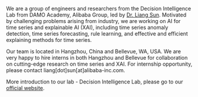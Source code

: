 We are a group of engineers and researchers from the Decision Intelligence Lab from DAMO Academy, Alibaba Group, led by [Dr. Liang Sun](https://scholar.google.com/citations?user=D_cOMBgAAAAJ&hl=en&oi=ao).  Motivated by challenging problems arising from industry, we are working on AI for time series and explainable AI (XAI), including time series anomaly detection, time series forecasting, rule learning, and effective and efficient explaining methods for time series. 

Our team is located in Hangzhou, China and Bellevue, WA, USA. We are very happy to hire interns in both Hangzhou and Bellevue for collaboration on cutting-edge research on time series and XAI. For internship opportunity, please contact liang[dot]sun[at]alibaba-inc.com. 

More introduction to our lab - Decision Intelligence Lab, please go to our [official website](https://damo.alibaba.com/labs/decision-intelligence).
